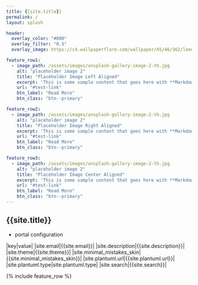 ```yaml
---
title: {{site.title}}
permalink: /
layout: splash

header:
  overlay_color: "#000"
  overlay_filter: "0.5"
  overlay_image: https://c4.wallpaperflare.com/wallpaper/45/46/362/landscape-abstract-vaporwave-purple-background-wallpaper-preview.jpg

feature_row1:
  - image_path: /assets/images/unsplash-gallery-image-2-th.jpg
    alt: "placeholder image 2"
    title: "Placeholder Image Left Aligned"
    excerpt: 'This is some sample content that goes here with **Markdown** formatting. Left aligned with `type="left"`'
    url: "#test-link"
    btn_label: "Read More"
    btn_class: "btn--primary"

feature_row2:
  - image_path: /assets/images/unsplash-gallery-image-2-th.jpg
    alt: "placeholder image 2"
    title: "Placeholder Image Right Aligned"
    excerpt: 'This is some sample content that goes here with **Markdown** formatting. Right aligned with `type="right"`'
    url: "#test-link"
    btn_label: "Read More"
    btn_class: "btn--primary"

feature_row3:
  - image_path: /assets/images/unsplash-gallery-image-2-th.jpg
    alt: "placeholder image 2"
    title: "Placeholder Image Center Aligned"
    excerpt: 'This is some sample content that goes here with **Markdown** formatting. Centered with `type="center"`'
    url: "#test-link"
    btn_label: "Read More"
    btn_class: "btn--primary"      
---
```


## {{site.title}}

* portal configuration

|key|value|
|site.email|{{site.email}}|
|site.description|{{site.description}}|
|site.theme|{{site.theme}}|
|site.minimal_mistakes_skin|{{site.minimal_mistakes_skin}}|
|site.plantuml.url|{{site.plantuml.url}}|
|site.plantuml.type|site.plantuml.type|
|site.search|{{site.search}}|

{% include feature_row %}
